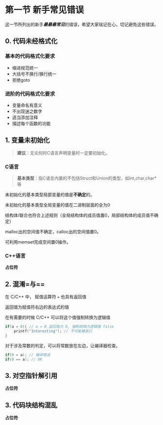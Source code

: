 # 第一节 新手常见错误

这一节所列出的新手***最最最常见***的错误，希望大家铭记在心，切记避免这些错误。

## 0. 代码未经格式化

### 基本的代码格式化要求

* 缩进规范统一
* 大括号不换行/换行统一
* 拒绝goto
  
### 进阶的代码格式化要求

* 变量命名有意义
* 不出现迷之数字
* 适当添加注释
* 描述每个函数的功能

## 1. 变量未初始化

> **建议**：无论何时C语言声明变量时一定要初始化。

### C语言
> **基本类型**：指C语言内置的不包括Struct和Union的类型，如int,char,char\*等

未初始化的基本类型局部变量的值是**不确定**的。  

未初始化的基本类型全局变量的值在二进制层面的全为0  

结构体/联合也符合上述规则（全局结构体的成员值置0，局部结构体的成员值不确定）  

malloc出的空间值不确定，calloc出的空间值置0。  

可利用memset完成空间置0操作。  

### C++语言
**占位符**

## 2. 混淆=与==
在 C/C++ 中， 赋值运算符 `=` 也具有返回值

返回值为赋值符右边的表达式的值

在有需要的时候 C/C++ 可以将这个值强制转换为逻辑值

```c
if(a = 0){ // a = 0 返回值为 0, 强制转换为逻辑值 false
    printf("Interesting"); // 不可能被执行
}
```

对于涉及常数的判定，可以将常数放在左边，让编译器检查。

```c
if(0 = a); // 编译错误
if(0 == a); // OK
```

## 3. 对空指针解引用
**占位符**

## 3. 代码块结构混乱
**占位符**